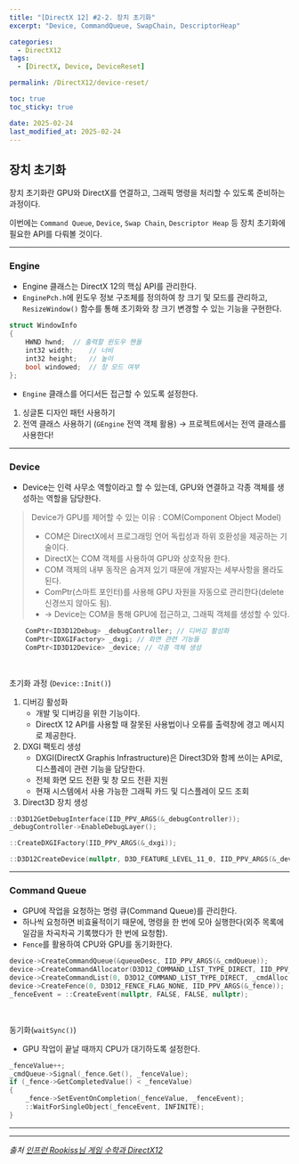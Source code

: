 ```yaml
---
title: "[DirectX 12] #2-2. 장치 초기화"
excerpt: "Device, CommandQueue, SwapChain, DescriptorHeap"

categories:
  - DirectX12
tags:
  - [DirectX, Device, DeviceReset]

permalink: /DirectX12/device-reset/

toc: true
toc_sticky: true

date: 2025-02-24
last_modified_at: 2025-02-24
---
```


## 장치 초기화

장치 초기화란 GPU와 DirectX를 연결하고, 그래픽 명령을 처리할 수 있도록 준비하는 과정이다. 

이번에는 `Command Queue`, `Device`, `Swap Chain`, `Descriptor Heap` 등 장치 초기화에 필요한 API를 다뤄볼 것이다.

---

### Engine

- Engine 클래스는 DirectX 12의 핵심 API를 관리한다.
- `EnginePch.h`에 윈도우 정보 구조체를 정의하여 창 크기 및 모드를 관리하고, `ResizeWindow()` 함수를 통해 초기화와 창 크기 변경할 수 있는 기능을 구현한다.

```cpp
struct WindowInfo
{
	HWND hwnd;	// 출력할 윈도우 핸들
	int32 width;	// 너비
	int32 height;	// 높이
	bool windowed;	// 창 모드 여부
};
```
- `Engine` 클래스를 어디서든 접근할 수 있도록 설정한다.
1. 싱글톤 디자인 패턴 사용하기
2. 전역 클래스 사용하기 (`GEngine` 전역 객체 활용) → 프로젝트에서는 전역 클래스를 사용한다!

---

### Device 

- Device는 인력 사무소 역할이라고 할 수 있는데, GPU와 연결하고 각종 객체를 생성하는 역할을 담당한다.
> Device가 GPU를 제어할 수 있는 이유 : COM(Component Object Model)
>    - COM은 DirectX에서 프로그래밍 언어 독립성과 하위 호환성을 제공하는 기술이다.
>    - DirectX는 COM 객체를 사용하여 GPU와 상호작용 한다.
>    - COM 객체의 내부 동작은 숨겨져 있기 때문에 개발자는 세부사항을 몰라도 된다.
>    - ComPtr(스마트 포인터)를 사용해 GPU 자원을 자동으로 관리한다(delete 신경쓰지 않아도 됨).
>    - → Device는 COM을 통해 GPU에 접근하고, 그래픽 객체를 생성할 수 있다.

```cpp
	ComPtr<ID3D12Debug> _debugController; // 디버깅 활성화
	ComPtr<IDXGIFactory> _dxgi; // 화면 관련 기능들
	ComPtr<ID3D12Device> _device; // 각종 객체 생성
```

&nbsp;

초기화 과정 (`Device::Init()`)
1. 디버깅 활성화
    - 개발 및 디버깅을 위한 기능이다.
    - DirectX 12 API를 사용할 때 잘못된 사용법이나 오류를 출력창에 경고 메시지로 제공한다.
2. DXGI 팩토리 생성 
    - DXGI(DirectX Graphis Infrastructure)은 Direct3D와 함께 쓰이는 API로, 디스플레이 관련 기능을 담당한다.
    - 전체 화면 모드 전환 및 창 모드 전환 지원
    - 현재 시스템에서 사용 가능한 그래픽 카드 및 디스플레이 모드 조회
3. Direct3D 장치 생성

```cpp
::D3D12GetDebugInterface(IID_PPV_ARGS(&_debugController));
_debugController->EnableDebugLayer();

::CreateDXGIFactory(IID_PPV_ARGS(&_dxgi));

::D3D12CreateDevice(nullptr, D3D_FEATURE_LEVEL_11_0, IID_PPV_ARGS(&_device));
```

---

### Command Queue

- GPU에 작업을 요청하는 명령 큐(Command Queue)를 관리한다.
- 하나씩 요청하면 비효율적이기 때문에, 명령을 한 번에 모아 실행한다(외주 목록에 일감을 차곡차곡 기록했다가 한 번에 요청함). 
- `Fence`를 활용하여 CPU와 GPU를 동기화한다. 

```cpp
device->CreateCommandQueue(&queueDesc, IID_PPV_ARGS(&_cmdQueue));
device->CreateCommandAllocator(D3D12_COMMAND_LIST_TYPE_DIRECT, IID_PPV_ARGS(&_cmdAlloc));
device->CreateCommandList(0, D3D12_COMMAND_LIST_TYPE_DIRECT, _cmdAlloc.Get(), nullptr, IID_PPV_ARGS(&_cmdList));
device->CreateFence(0, D3D12_FENCE_FLAG_NONE, IID_PPV_ARGS(&_fence));
_fenceEvent = ::CreateEvent(nullptr, FALSE, FALSE, nullptr);
```

&nbsp;

동기화(`waitSync()`)
- GPU 작업이 끝날 때까지 CPU가 대기하도록 설정한다.

```cpp
_fenceValue++;
_cmdQueue->Signal(_fence.Get(), _fenceValue);
if (_fence->GetCompletedValue() < _fenceValue)
{
	_fence->SetEventOnCompletion(_fenceValue, _fenceEvent);
	::WaitForSingleObject(_fenceEvent, INFINITE);
}
```
---


---

*출처* 
*[인프런 Rookiss님 게임 수학과 DirectX12](https://www.inflearn.com/course/%EC%96%B8%EB%A6%AC%EC%96%BC-3d-mmorpg-2/dashboard)*